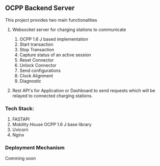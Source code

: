 ## OCPP Backend Server
This project provides two main functionalities
1. Websocket server for charging stations to communicate
    1. OCPP 1.6 J based implementation
    2. Start transaction
    3. Stop Transaction
    4. Capture status of an active session
    5. Reset Connector
    6. Unlock Connector
    7. Send configurations
    8. Clock Alignment
    9. Diagnostic
   
2. Rest API's for Application or Dashboard to send requests which will be relayed to connected charging stations.


### Tech Stack:
1. FASTAPI
2. Mobility House OCPP 1.6 J base library
3. Uvicorn
4. Nginx

### Deployment Mechanism
Comming soon


